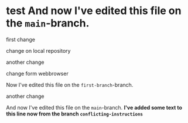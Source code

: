 # test And now I've edited this file on the `main`-branch.

first change 

change on local repository 

another change

change form webbrowser

Now I've edited this file on the `first-branch`-branch.

another change

And now I've edited this file on the `main`-branch. **I've added some text to this line now from the branch `conflicting-instructions`**
